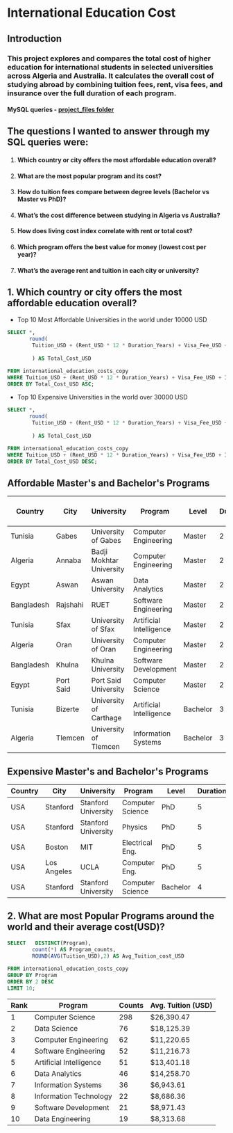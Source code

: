 # International Education Cost
## Introduction

### This project explores and compares the total cost of higher education for international students in selected universities across Algeria and Australia. It calculates the overall cost of studying abroad by combining tuition fees, rent, visa fees, and insurance over the full duration of each program. 
####  MySQL queries - [project_files folder](project_files)

## The questions I wanted to answer through my SQL queries were:

1. #### Which country or city offers the most affordable education overall?

2. #### What are the most popular program and its cost?


3. #### How do tuition fees compare between degree levels (Bachelor vs Master vs PhD)?

4. #### What’s the cost difference between studying in Algeria vs Australia?

5. #### How does living cost index correlate with rent or total cost?
6. #### Which program offers the best value for money (lowest cost per year)?

7. #### What’s the average rent and tuition in each city or university?

## 1. Which country or city offers the most affordable education overall?

- Top 10 Most Affordable Universities in the world under 10000 USD

```sql
SELECT *,
       round(
        Tuition_USD + (Rent_USD * 12 * Duration_Years) + Visa_Fee_USD + Insurance_USD
        
        ) AS Total_Cost_USD

FROM international_education_costs_copy
WHERE Tuition_USD + (Rent_USD * 12 * Duration_Years) + Visa_Fee_USD + Insurance_USD <= 10000
ORDER BY Total_Cost_USD ASC;
```
-  Top 10 Expensive Universities in the world over 30000 USD
```sql
SELECT *,
       round(
        Tuition_USD + (Rent_USD * 12 * Duration_Years) + Visa_Fee_USD + Insurance_USD
        
        ) AS Total_Cost_USD

FROM international_education_costs_copy
WHERE Tuition_USD + (Rent_USD * 12 * Duration_Years) + Visa_Fee_USD + Insurance_USD >= 30000
ORDER BY Total_Cost_USD DESC;
```

## Affordable Master's and Bachelor's Programs

| Country     | City      | University                  | Program                | Level    | Duration | Tuition (USD) | Living Cost Index | Rent (USD) | Visa Fee (USD) | Insurance (USD) | Exchange Rate | Total Cost (USD) |
|-------------|-----------|-----------------------------|------------------------|----------|----------|----------------|--------------------|------------|----------------|------------------|----------------|-------------------|
| Tunisia     | Gabes     | University of Gabes         | Computer Engineering   | Master   | 2 yrs    | 1400           | 30.5               | 160        | 60             | 200              | 3.15           | 5500              |
| Algeria     | Annaba    | Badji Mokhtar University    | Computer Engineering   | Master   | 2 yrs    | 1000           | 34.5               | 180        | 80             | 200              | 137.5          | 5600              |
| Egypt       | Aswan     | Aswan University            | Data Analytics         | Master   | 2 yrs    | 1900           | 27.8               | 160        | 100            | 200              | 30.9           | 6040              |
| Bangladesh  | Rajshahi  | RUET                        | Software Engineering   | Master   | 2 yrs    | 2000           | 37.2               | 170        | 100            | 200              | 109.5          | 6380              |
| Tunisia     | Sfax      | University of Sfax          | Artificial Intelligence| Master   | 2 yrs    | 1400           | 33.2               | 200        | 60             | 200              | 3.15           | 6460              |
| Algeria     | Oran      | University of Oran          | Computer Engineering   | Master   | 2 yrs    | 1100           | 36.4               | 220        | 80             | 200              | 137.5          | 6660              |
| Bangladesh  | Khulna    | Khulna University           | Software Development   | Master   | 2 yrs    | 2100           | 38.5               | 180        | 100            | 200              | 109.5          | 6720              |
| Egypt       | Port Said | Port Said University        | Computer Science       | Master   | 2 yrs    | 2100           | 29.8               | 180        | 100            | 200              | 30.9           | 6720              |
| Tunisia     | Bizerte   | University of Carthage      | Artificial Intelligence| Bachelor | 3 yrs    | 1200           | 29.8               | 150        | 60             | 200              | 3.15           | 6860              |
| Algeria     | Tlemcen   | University of Tlemcen       | Information Systems    | Bachelor | 3 yrs    | 900            | 33.2               | 160        | 80             | 200              | 137.5          | 6940              |

## Expensive Master's and Bachelor's Programs
| Country | City       | University               | Program           | Level  | Duration_Years | Tuition_USD | Living_Cost_Index | Rent_USD | Visa_Fee_USD | Insurance_USD | Total_Cost_USD |
|---------|------------|--------------------------|-------------------|--------|-----------------|-------------|-------------------|----------|--------------|---------------|----------------|
| USA     | Stanford   | Stanford University      | Computer Science  | PhD    | 5               | 54200       | 89.5              | 2300     | 160          | 1500          | 193860         |
| USA     | Stanford   | Stanford University      | Physics           | PhD    | 5               | 52000       | 84.3              | 2300     | 160          | 1500          | 191660         |
| USA     | Boston     | MIT                      | Electrical Eng.   | PhD    | 5               | 53800       | 83.2              | 2200     | 160          | 1500          | 187460         |
| USA     | Los Angeles| UCLA                     | Computer Eng.     | PhD    | 5               | 52000       | 79.8              | 2200     | 160          | 1500          | 185660         |
| USA     | Stanford   | Stanford University      | Computer Science  | Bachelor | 4              | 57000       | 95.2              | 2400     | 160          | 1500          | 173860         |

## 2. What are most Popular Programs around the world and their average cost(USD)?

```sql
SELECT   DISTINCT(Program),
        count(*) AS Program_counts,
        ROUND(AVG(Tuition_USD),2) AS Avg_Tuition_cost_USD
        
FROM international_education_costs_copy
GROUP BY Program
ORDER BY 2 DESC
LIMIT 10;
```

| Rank | Program                | Counts | Avg. Tuition (USD) |
|------|------------------------|-------------------|--------------------|
| 1    | Computer Science       | 298               | $26,390.47         |
| 2    | Data Science           | 76                | $18,125.39         |
| 3    | Computer Engineering   | 62                | $11,220.65         |
| 4    | Software Engineering   | 52                | $11,216.73         |
| 5    | Artificial Intelligence| 51                | $13,401.18         |
| 6    | Data Analytics         | 46                | $14,258.70         |
| 7    | Information Systems    | 36                | $6,943.61          |
| 8    | Information Technology | 22                | $8,686.36          |
| 9    | Software Development   | 21                | $8,971.43          |
| 10   | Data Engineering       | 19                | $8,313.68          |







